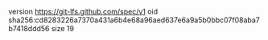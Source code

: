version https://git-lfs.github.com/spec/v1
oid sha256:cd8283226a7370a431a6b4e68a96aed637e6a9a5b0bbc07f08aba7b7418ddd56
size 19
